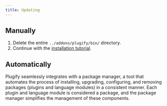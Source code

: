 ```yaml
---
title: Updating
---
```


## Manually

1. Delete the entire ``../addons/plugify/bin/`` directory.
2. Continue with the [installation tutorial](/general/installation/).

## Automatically

Plugify seamlessly integrates with a package manager, a tool that automates the process of installing, upgrading, configuring, and removing packages (plugins and language modules) in a consistent manner. Each plugin and language module is considered a package, and the package manager simplifies the management of these components.